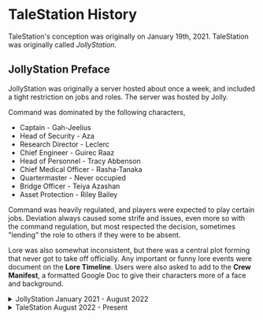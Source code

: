 # TaleStation History
TaleStation's conception was originally on January 19th, 2021. TaleStation was originally called *JollyStation*. 

## JollyStation Preface
JollyStation was originally a server hosted about once a week, and included a tight restriction on jobs and roles.
The server was hosted by Jolly.

Command was dominated by the following characters,
- Captain - Gah-Jeelius
- Head of Security - Aza
- Research Director - Leclerc 
- Chief Engineer - Guirec Raaz
- Head of Personnel - Tracy Abbenson
- Chief Medical Officer - Rasha-Tanaka
- Quartermaster - Never occupied
- Bridge Officer - Teiya Azashan
- Asset Protection - Riley Bailey 

Command was heavily regulated, and players were expected to play certain jobs. Deviation always caused some strife and issues, even more so with the command regulation, but most respected the decision, sometimes "lending" the role to others if they were to be absent.

Lore was also somewhat inconsistent, but there was a central plot forming that never got to take off officially. Any important or funny lore events were document on the **Lore Timeline**. Users were also asked to add to the **Crew Manifest**, a formatted Google Doc to give their characters more of a face and background.

<details>
<summary> JollyStation January 2021 - August 2022</summary>

## JollyStation Jan 2021 - June 2021
The original JollyStation has been lost to time, since the original repository was Jolly's TG fork. However, the commit history has been archived [here](https://github.com/TaleStation/JollyStation-Commit-Archive).

JollyStation was spawned by Jolly, with the original intention to simply Roleplay with his friends. The reason why it was called JollyStation was because, Jolly is not a creative person when it comes to naming stuff. The entire premise of the code and server was never about him. 

The first PR that was made was for typing indicators. MrMelbert (Melbert) later came along and helped modularize the codebase, setting forward the modularization precedent. There wasn't a lot in code in the beginning, so this made the process a lot easier. Melbert is responsible for a lot of the work, both past and present, although, is no longer a contributor. 

For the first half of the year, JollyStation was a dedicated /TG/ fork (as a repository). However, Jolly decided to make a separate repository so that he could make future PRs for /TG/ (although, this would later result in the complete deletion of the fork, instead of resetting the commit history on master). 

## JollyStation June 2021 - Dec 2021
After the new repository was initialized and set up, things went as they always did. During the mid to late summer, the most notable event of JollyStation occured: the Beach Episode. Once the summer ended, regular hostings slowed due to many players going back to school. Around December, however, an unprofessional admin decision occurred that caused Jolly to forfeit the Discord, GitHub, and hosting privilege's. The Discord was forfeited to someone, GitHub was forfeited to MrMelbert, and hosting was forfeited to CRITAWAKETS. After Jollys departure from everything, the server quickly rebranded to MapleStation.

## JollyStation Jan 2022 - Mar 2022
JollyStation was brought back in Jan 2022, the ideas being continued where they were left off. Jolly had contacted Patchy, a friend of theirs, about help with hosting. Around the end of March, the PR Mirror bot had been initialized, and has been online since then. The server has been online for a little bit longer, due to less technical hiccups that occurred. 

## JollyStation Mar 2022 - August 2022
For most of the year, nothing significant happened.

On August 16th, 2022, JollyStation was officially killed off [here](https://github.com/TaleStation/TaleStation/pull/2053).

## Old JollyStation and "Old" JollyStation
Old JollyStation was killed off on August 16th, 2022. This was the continuation of ideas that Jolly had. TaleStation is a /TG/ downstream.

"Old" JollyStation is still running, which is now called MapleStation. MapleStation is the sister server to TaleStation. MapleStation is a /TG/ fork as of Feb 2022.

TaleStation and MapleStation have no direct interactions or relationships, but share the common conception.


</details>

<details>
<summary> TaleStation August 2022 - Present</summary>

## TaleStation August 2022 - May 2023
TaleStation was born on August 16th, 2022. TaleStation was an idea for a few months. The major reason for the official rebrand was concerns over people assuming JollyStation was called what it was due to narcissistic implications. 

TaleStation had a proper reform, which is still undergoing to fulfill their purpose; to become a RP SS13 server that everyone can enjoy, with little involvement from mechanics.

On May 4th 2023, hosts were officially swapped. Patchy was removed from being the host, whilist ZephyrTFA became the new host.

## TaleStation May 2023 - February 2024
TaleStation is still thriving and is stronger than ever.

The mirror bot is still, unfortunately, a piece of hot garbage.

## TaleStation February 2024
TaleStation has officially hard forked off of /tg/station, disabling their mirror bot for the final time.

</details>
